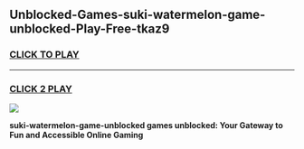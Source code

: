 
## Unblocked-Games-suki-watermelon-game-unblocked-Play-Free-tkaz9
<h3>
<a href="https://premium76.site?title=suki-watermelon-game-unblocked&ref=09A">CLICK TO PLAY</a></h3>
<hr>

<h3>
<a href="https://premium76.site?title=suki-watermelon-game-unblocked&ref=09A">CLICK 2 PLAY</a>
  
</h3>

<a href="https://premium76.site?title=suki-watermelon-game-unblocked&ref=09A"><img src="https://clearcache.store/games.png"></a>


**suki-watermelon-game-unblocked games unblocked: Your Gateway to Fun and Accessible Online Gaming**
